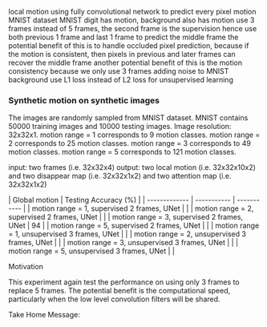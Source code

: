 local motion using fully convolutional network to predict every pixel motion
MNIST dataset
MNIST digit has motion, background also has motion
use 3 frames instead of 5 frames, the second frame is the supervision
hence use both previous 1 frame and last 1 frame to predict the middle frame
the potential benefit of this is to handle occluded pixel prediction, because if the motion is consistent, then pixels in previous and later frames can recover the middle frame 
another potential benefit of this is the motion consistency because we only use 3 frames
adding noise to MNIST background
use L1 loss instead of L2 loss for unsupervised learning

### Synthetic motion on synthetic images
The images are randomly sampled from MNIST dataset.
MNIST contains 50000 training images and 10000 testing images.
Image resolution: 32x32x1.
motion range = 1 corresponds to 9 motion classes.
motion range = 2 corresponds to 25 motion classes.
motion range = 3 corresponds to 49 motion classes.
motion range = 5 corresponds to 121 motion classes.

input: two frames (i.e. 32x32x4)
output: two local motion (i.e. 32x32x10x2) and two disappear map (i.e. 32x32x1x2) and two attention map (i.e. 32x32x1x2)

| Global motion | Testing Accuracy (%) |
| ------------- | ----------- | ----------- |
| motion range = 1, supervised 2 frames, UNet |  |
| motion range = 2, supervised 2 frames, UNet |  |
| motion range = 3, supervised 2 frames, UNet | 94 |
| motion range = 5, supervised 2 frames, UNet |  |
| motion range = 1, unsupervised 3 frames, UNet | |
| motion range = 2, unsupervised 3 frames, UNet | |
| motion range = 3, unsupervised 3 frames, UNet | |
| motion range = 5, unsupervised 3 frames, UNet | |

Motivation

This experiment again test the performance on using only 3 frames to replace 5 frames.
The potential benefit is the computational speed, particularly when the low level convolution filters will be shared.

Take Home Message:


